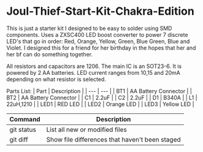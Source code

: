 # Joul-Thief-Start-Kit-Chakra-Edition

This is just a starter kit I designed to be easy to solder using SMD components. Uses a ZXSC400 LED boost converter to power 7 discrete LED's that go in order: Red, Orange, Yellow, Green, Blue Green, Blue and Violet. I designed this for a friend for her birthday in the hopes that her and her bf can do something together.

 All resistors and capacitors are 1206. The main IC is an SOT23-6. It is powered by 2 AA batteries. LED current ranges from 10,15 and 20mA depending on what resistor is selected. 

Parts List:
| Part | Description |
| --- | --- |
| BT1 | AA Battery Connector |
| BT2 | AA Battery Connector |
| C1 | 2.2uF |
| C2 | 2.2uF |
| D1 | B340A |
| L1 | 22uH,1210 |
| LED1 | RED LED |
| LED2 | Orange LED |
| LED3 | Yellow LED |

| Command | Description |
| --- | --- |
| git status | List all new or modified files |
| git diff | Show file differences that haven't been staged |
